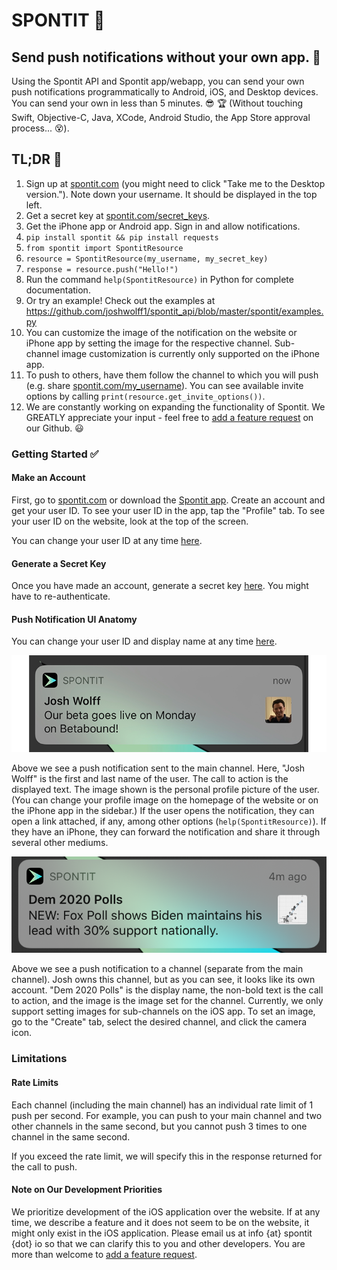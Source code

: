 # SPONTIT :vibration_mode:
## Send push notifications without your own app. :punch:
Using the Spontit API and Spontit app/webapp, you can send your own push notifications programmatically to Android, iOS, and Desktop devices. You can send your own in less than 5 minutes. :sunglasses: :trophy: (Without touching Swift, Objective-C, Java, XCode, Android Studio, the App Store approval process... :dizzy_face:).


## TL;DR :running:

1) Sign up at <a href="https://www.spontit.com" target="_blank">spontit.com</a> (you might need to click "Take me to the Desktop version."). Note down your username. It should be displayed in the top left.
2) Get a secret key at <a href="https://www.spontit.com/secret_keys" target="_blank">spontit.com/secret_keys</a>. 
3) Get the iPhone app or Android app. Sign in and allow notifications.
4) `pip install spontit && pip install requests`
5) `from spontit import SpontitResource`
6) `resource = SpontitResource(my_username, my_secret_key)`
7) `response = resource.push("Hello!")`
8) Run the command `help(SpontitResource)` in Python for complete documentation.
9) Or try an example! Check out the examples at https://github.com/joshwolff1/spontit_api/blob/master/spontit/examples.py
10) You can customize the image of the notification on the website or iPhone app by setting the image for the respective channel. Sub-channel image customization is currently only supported on the iPhone app. 
11) To push to others, have them follow the channel to which you will push (e.g. share <a href="https://spontit.com">spontit.com/my_username</a>). You can see available invite options by calling `print(resource.get_invite_options())`.
12) We are constantly working on expanding the functionality of Spontit. We GREATLY appreciate your input - feel free to <a href="https://github.com/joshwolff1/spontit_api/issues/new" target="_blank">add a feature request</a> on our Github. :smiley:

### Getting Started :white_check_mark:

#### Make an Account

First, go to <a href="https://www.spontit.com" target="_blank">spontit.com</a> or download the <a href="https://itunes.apple.com/us/app/spontit/id1448318683" target="_blank">Spontit app</a>.
Create an account and get your user ID. To see your user ID in the app, tap the "Profile" tab. To see your user ID on the website, look at the top of the screen.

You can change your user ID at any time <a href="https://www.spontit.com/change_names" target="_blank">here</a>.

#### Generate a Secret Key

Once you have made an account, generate a secret key <a href="https://spontit.com/secret_keys">here</a>. You might have to re-authenticate.

#### Push Notification UI Anatomy

You can change your user ID and display name at any time <a href="https://www.spontit.com/change_names">here</a>.

<p align="center">
    <img src="https://github.com/joshwolff1/spontit_api/raw/master/images/main_channel_push.png" /> 
</p>

Above we see a push notification sent to the main channel. Here, "Josh Wolff" is the first and last name of the user. The call to action is the displayed text. The image shown is the personal profile picture of the user. (You can change your profile image on the homepage of the website or on the iPhone app in the sidebar.) If the user opens the notification, they can open a link attached, if any, among other options (`help(SpontitResource)`). If they have an iPhone, they can forward the notification and share it through several other mediums.

<p align="center">
    <img src="https://github.com/joshwolff1/spontit_api/raw/master/images/topic_push.png" /> 
</p>

Above we see a push notification to a channel (separate from the main channel). Josh owns this channel, but as you can see, it looks like its own account. "Dem 2020 Polls" is the display name, the non-bold text is the call to action, and the image is the image set for the channel. Currently, we only support setting images for sub-channels on the iOS app. To set an image, go to the "Create" tab, select the desired channel, and click the camera icon.

### Limitations

#### Rate Limits

Each channel (including the main channel) has an individual rate limit of 1 push per second. For example, you can push to your main channel and two other channels in the same second, but you cannot push 3 times to one channel in the same second.

If you exceed the rate limit, we will specify this in the response returned for the call to push.

#### Note on Our Development Priorities

We prioritize development of the iOS application over the website. If at any time, we describe a feature and it does not seem to be on the website, it might only exist in the iOS application. Please email us at info {at} spontit {dot} io so that we can clarify this to you and other developers. You are more than welcome to <a href="https://github.com/joshwolff1/spontit_api/issues/new" target="_blank">add a feature request</a>.